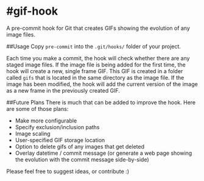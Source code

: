 #gif-hook
========

A pre-commit hook for Git that creates GIFs showing the evolution of any image files.

##Usage
Copy `pre-commit` into the `.git/hooks/` folder of your project.

Each time you make a commit, the hook will check whether there are any staged image files. If the image file is being added for the first time, the hook will create a new, single frame GIF. This GIF is created in a folder called `gifs` that is located in the same directory as the image file. If the image has been modified, the hook will add the current version of the image as a new frame in the previously created GIF.

##Future Plans
There is much that can be added to improve the hook. Here are some of those plans:

* Make more configurable
* Specify exclusion/inclusion paths
* Image scaling
* User-specified GIF storage location
* Option to delete gifs of any images that get deleted
* Overlay datetime / commit message (or generate a web page showing the evolution with the commit message side-by-side)

Please feel free to suggest ideas, or contribute :)